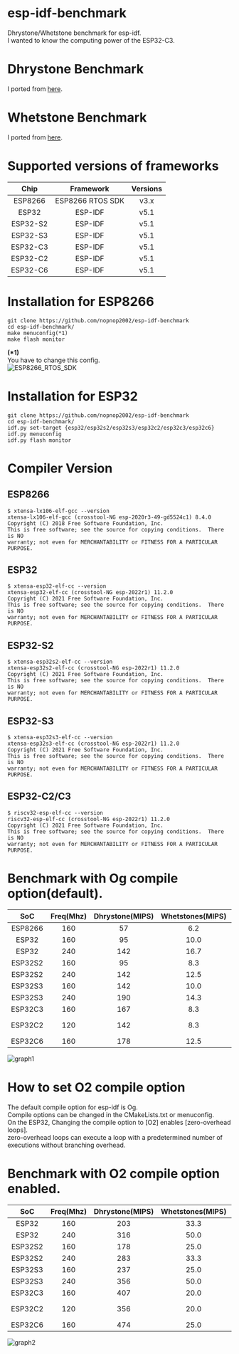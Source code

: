# esp-idf-benchmark
Dhrystone/Whetstone benchmark for esp-idf.   
I wanted to know the computing power of the ESP32-C3.   

# Dhrystone Benchmark
I ported from [here](https://github.com/Keith-S-Thompson/dhrystone/tree/master/v2.2).   

# Whetstone Benchmark 
I ported from [here](https://github.com/fm4dd/sbc-benchmarks/tree/master/sbc-bench/src/whetstone).

# Supported versions of frameworks

|Chip|Framework|Versions|
|:-:|:-:|:-:|
|ESP8266|ESP8266 RTOS SDK|v3.x|
|ESP32|ESP-IDF|v5.1|
|ESP32-S2|ESP-IDF|v5.1|
|ESP32-S3|ESP-IDF|v5.1|
|ESP32-C3|ESP-IDF|v5.1|
|ESP32-C2|ESP-IDF|v5.1|
|ESP32-C6|ESP-IDF|v5.1|

# Installation for ESP8266
```
git clone https://github.com/nopnop2002/esp-idf-benchmark
cd esp-idf-benchmark/
make menuconfig(*1)
make flash monitor
```

__(*1)__   
You have to change this config.   
![ESP8266_RTOS_SDK ](https://user-images.githubusercontent.com/6020549/129280851-0a7e375d-ae32-40d6-b439-34c0ab54eb98.jpg)


# Installation for ESP32
```
git clone https://github.com/nopnop2002/esp-idf-benchmark
cd esp-idf-benchmark/
idf.py set-target {esp32/esp32s2/esp32s3/esp32c2/esp32c3/esp32c6}
idf.py menuconfig
idf.py flash monitor
```



# Compiler Version   

## ESP8266
```
$ xtensa-lx106-elf-gcc --version
xtensa-lx106-elf-gcc (crosstool-NG esp-2020r3-49-gd5524c1) 8.4.0
Copyright (C) 2018 Free Software Foundation, Inc.
This is free software; see the source for copying conditions.  There is NO
warranty; not even for MERCHANTABILITY or FITNESS FOR A PARTICULAR PURPOSE.
```

## ESP32
```
$ xtensa-esp32-elf-cc --version
xtensa-esp32-elf-cc (crosstool-NG esp-2022r1) 11.2.0
Copyright (C) 2021 Free Software Foundation, Inc.
This is free software; see the source for copying conditions.  There is NO
warranty; not even for MERCHANTABILITY or FITNESS FOR A PARTICULAR PURPOSE.
```

## ESP32-S2
```
$ xtensa-esp32s2-elf-cc --version
xtensa-esp32s2-elf-cc (crosstool-NG esp-2022r1) 11.2.0
Copyright (C) 2021 Free Software Foundation, Inc.
This is free software; see the source for copying conditions.  There is NO
warranty; not even for MERCHANTABILITY or FITNESS FOR A PARTICULAR PURPOSE.
```

## ESP32-S3
```
$ xtensa-esp32s3-elf-cc --version
xtensa-esp32s3-elf-cc (crosstool-NG esp-2022r1) 11.2.0
Copyright (C) 2021 Free Software Foundation, Inc.
This is free software; see the source for copying conditions.  There is NO
warranty; not even for MERCHANTABILITY or FITNESS FOR A PARTICULAR PURPOSE.
```


## ESP32-C2/C3
```
$ riscv32-esp-elf-cc --version
riscv32-esp-elf-cc (crosstool-NG esp-2022r1) 11.2.0
Copyright (C) 2021 Free Software Foundation, Inc.
This is free software; see the source for copying conditions.  There is NO
warranty; not even for MERCHANTABILITY or FITNESS FOR A PARTICULAR PURPOSE.
```


# Benchmark with Og compile option(default).   

|SoC|Freq(Mhz)|Dhrystone(MIPS)|Whetstones(MIPS)||
|:-:|:-:|:-:|:-:|:-:|
|ESP8266|160|57|6.2||
|ESP32|160|95|10.0||
|ESP32|240|142|16.7||
|ESP32S2|160|95|8.3||
|ESP32S2|240|142|12.5||
|ESP32S3|160|142|10.0||
|ESP32S3|240|190|14.3||
|ESP32C3|160|167|8.3||
|ESP32C2|120|142|8.3|26MHz XTAL|
|ESP32C6|160|178|12.5||

![graph1](https://github.com/nopnop2002/esp-idf-benchmark/assets/6020549/27f054b8-4239-496a-a777-d5ddc73f9e1d)

# How to set O2 compile option   
The default compile option for esp-idf is Og.   
Compile options can be changed in the CMakeLists.txt or menuconfig.   
On the ESP32, Changing the compile option to [O2] enables [zero-overhead loops].   
zero-overhead loops can execute a loop with a predetermined number of executions without branching overhead.   


# Benchmark with O2 compile option enabled.   

|SoC|Freq(Mhz)|Dhrystone(MIPS)|Whetstones(MIPS)||
|:-:|:-:|:-:|:-:|:-:|
|ESP32|160|203|33.3||
|ESP32|240|316|50.0||
|ESP32S2|160|178|25.0||
|ESP32S2|240|283|33.3||
|ESP32S3|160|237|25.0||
|ESP32S3|240|356|50.0||
|ESP32C3|160|407|20.0||
|ESP32C2|120|356|20.0|26MHz XTAL|
|ESP32C6|160|474|25.0||

![graph2](https://github.com/nopnop2002/esp-idf-benchmark/assets/6020549/156ffcf3-ae32-405a-beee-ef004ffa9a4c)
